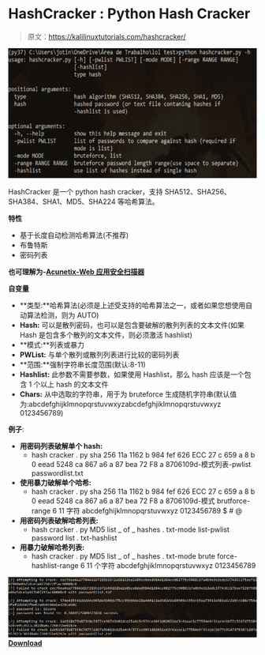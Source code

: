 # HashCracker : Python Hash Cracker

> 原文：<https://kalilinuxtutorials.com/hashcracker/>

[![HashCracker : Python Hash Cracker](img/fffb5c325137f2d07ba8f0f1b320e878.png "HashCracker : Python Hash Cracker")](https://1.bp.blogspot.com/-vly1-EMfWsU/XkapCMeTPMI/AAAAAAAAE8w/9K3Ge6M661w0xupbcnPJJXAYTtzbE5kwACLcBGAsYHQ/s1600/hashcracker-1%25281%2529.png)

HashCracker 是一个 python hash cracker，支持 SHA512、SHA256、SHA384、SHA1、MD5、SHA224 等哈希算法。

**特性**

*   基于长度自动检测哈希算法(不推荐)
*   布鲁特斯
*   密码列表

**也可理解为-[Acunetix-Web 应用安全扫描器](https://kalilinuxtutorials.com/acunetix/)**

**自变量**

*   **类型:**哈希算法(必须是上述受支持的哈希算法之一，或者如果您想使用自动算法检测，则为 AUTO)
*   **Hash:** 可以是散列密码，也可以是包含要破解的散列列表的文本文件(如果 Hash 是包含多个散列的文本文件，则必须激活 hashlist)
*   **模式:**列表或暴力
*   **PWList:** 与单个散列或散列列表进行比较的密码列表
*   **范围:**强制字符串长度范围(默认:8-11)
*   **Hashlist:** 此参数不需要参数，如果使用 Hashlist，那么 hash 应该是一个包含 1 个以上 hash 的文本文件
*   **Chars:** 从中选取的字符串，用于为 bruteforce 生成随机字符串(默认值为:abcdefghijklmnopqrstuvwxyzabcdefghjiklmnopqrstuvwxyz 0123456789)

**例子**:

*   **用密码列表破解单个 hash:**
    *   hash cracker . py sha 256 11a 1162 b 984 fef 626 ECC 27 c 659 a 8 b 0 eead 5248 ca 867 a6 a 87 bea 72 F8 a 8706109d-模式列表-pwlist passwordlist.txt
*   **使用暴力破解单个哈希:**
    *   hash cracker . py sha 256 11a 1162 b 984 fef 626 ECC 27 c 659 a 8 b 0 eead 5248 ca 867 a6 a 87 bea 72 F8 a 8706109d-模式 brutforce-range 6 11 字符 abcdefghijklmnopqrstuvwxyz 0123456789 $ # @
*   **用密码列表破解哈希列表:**
    *   hash cracker . py MD5 list _ of _ hashes . txt-mode list-pwlist password list . txt-hashlist
*   **用暴力破解哈希列表:**
    *   hash cracker . py MD5 list _ of _ hashes . txt-mode brute force-hashlist-range 6 11 个字符 abcdefghjiklmnopqrstuvwxyz 0123456789

![](img/5676ff4d28adccf83c1c23dd478b3b6e.png)[**Download**](https://github.com/Bot3939/hashcracker)